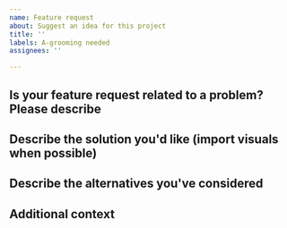 ```yaml
---
name: Feature request
about: Suggest an idea for this project
title: ''
labels: A-grooming needed
assignees: ''

---
```


<!-- For better visibility to the team: submit or upvote your feature requests on our Canny board: https://labelflow.canny.io/feature-requests  -->

## Is your feature request related to a problem? Please describe

<!-- A clear and concise description of what the problem is. Ex. I'm always frustrated when [...] -->

## Describe the solution you'd like (import visuals when possible)

<!-- A clear and concise description of what you want to happen. -->

## Describe the alternatives you've considered

<!-- A clear and concise description of any alternative solutions or features you've considered. -->

## Additional context

<!-- Add any other context or screenshots about the feature request here. -->

